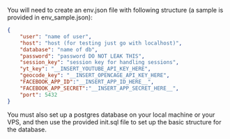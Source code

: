 You will need to create an env.json file with following structure (a sample is provided in env_sample.json):
```json
{
	"user": "name of user",
	"host": "host (for testing just go with localhost)",
	"database": "name of db",
	"password": "password DO NOT LEAK THIS",
	"session_key": "session key for handling sessions",
	"yt_key": "__INSERT_YOUTUBE_API_KEY_HERE",
	"geocode_key": "__INSERT_OPENCAGE_API_KEY_HERE",
    "FACEBOOK_APP_ID":"__INSERT_APP_ID_HERE__",
    "FACEBOOK_APP_SECRET":"__INSERT_APP_SECRET_HERE__",
	"port": 5432
}
```
You must also set up a postgres database on your local machine or your VPS, and then use the provided init.sql file to set up the basic structure for the database.
